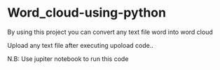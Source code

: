 # Word_cloud-using-python
By using this project you can convert any text file word into word cloud


Upload any text file after executing upoload code..

N.B: Use jupiter notebook to run this code
